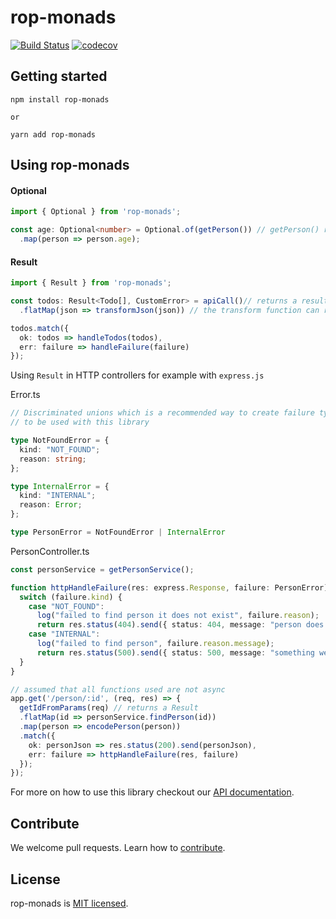 # rop-monads
[![Build Status](https://app.travis-ci.com/rojanDinc/rop-monads.svg?branch=master)](https://app.travis-ci.com/rojanDinc/rop-monads)
[![codecov](https://codecov.io/gh/rojanDinc/rop-monads/branch/master/graph/badge.svg?token=M431CWJG35)](https://codecov.io/gh/rojanDinc/rop-monads)
## Getting started
```
npm install rop-monads

or

yarn add rop-monads
```

## Using rop-monads


#### Optional
```typescript
import { Optional } from 'rop-monads';

const age: Optional<number> = Optional.of(getPerson()) // getPerson() returns an optional object that contains an age
  .map(person => person.age);
```
#### Result

```typescript
import { Result } from 'rop-monads';

const todos: Result<Todo[], CustomError> = apiCall()// returns a result
  .flatMap(json => transformJson(json)) // the transform function can return a result as the json decoding can fail

todos.match({
  ok: todos => handleTodos(todos),
  err: failure => handleFailure(failure)
});
```

Using `Result` in HTTP controllers for example with `express.js`

Error.ts
```typescript
// Discriminated unions which is a recommended way to create failure types
// to be used with this library

type NotFoundError = {
  kind: "NOT_FOUND";
  reason: string;
};

type InternalError = {
  kind: "INTERNAL";
  reason: Error;
};

type PersonError = NotFoundError | InternalError
```

PersonController.ts
```typescript
const personService = getPersonService();

function httpHandleFailure(res: express.Response, failure: PersonError) {
  switch (failure.kind) {
    case "NOT_FOUND":
      log("failed to find person it does not exist", failure.reason);
      return res.status(404).send({ status: 404, message: "person does not exist" });
    case "INTERNAL":
      log("failed to find person", failure.reason.message);
      return res.status(500).send({ status: 500, message: "something went wrong" });
  }
}

// assumed that all functions used are not async
app.get('/person/:id', (req, res) => {
  getIdFromParams(req) // returns a Result
  .flatMap(id => personService.findPerson(id))
  .map(person => encodePerson(person))
  .match({
    ok: personJson => res.status(200).send(personJson),
    err: failure => httpHandleFailure(res, failure)
  });
});
```

For more on how to use this library checkout our [API documentation](https://rojandinc.github.io/rop-monads).
## Contribute
We welcome pull requests. Learn how to [contribute](https://github.com/rojanDinc/rop-monads/blob/master/.github/CONTRIBUTING.md).

## License
rop-monads is [MIT licensed](https://github.com/rojanDinc/rop-monads/blob/master/LICENSE).
